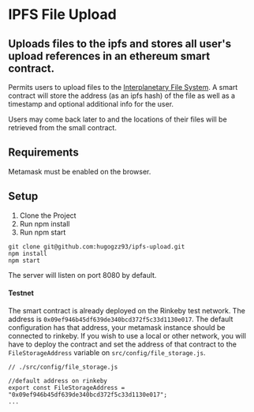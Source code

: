# IPFS File Upload
## Uploads files to the ipfs and stores all user's upload references in an ethereum smart contract.
Permits users to upload files to the [Interplanetary File System](ipfs.io).
A smart contract will store the address (as an ipfs hash) of the file as well 
as a timestamp and optional additional info for the user.

Users may come back later to and the locations of their files will be retrieved
from the small contract.


## Requirements
Metamask must be enabled on the browser.

## Setup
1. Clone the Project
2. Run npm install
3. Run npm start

```
git clone git@github.com:hugogzz93/ipfs-upload.git
npm install
npm start
```

The server will listen on port 8080 by default.

#### Testnet
The smart contract is already deployed on the Rinkeby test network.
The address is `0x09ef946b45df639de340bcd372f5c33d1130e017`.
The default configuration has that address, your metamask instance should be connected to
rinkeby. If you wish to use a local or other network, you will have to deploy the contract
and set the address of that contract to the `FileStorageAddress` variable on `src/config/file_storage.js`.

```
// ./src/config/file_storage.js

//default address on rinkeby
export const FileStorageAddress = "0x09ef946b45df639de340bcd372f5c33d1130e017";
...

```


